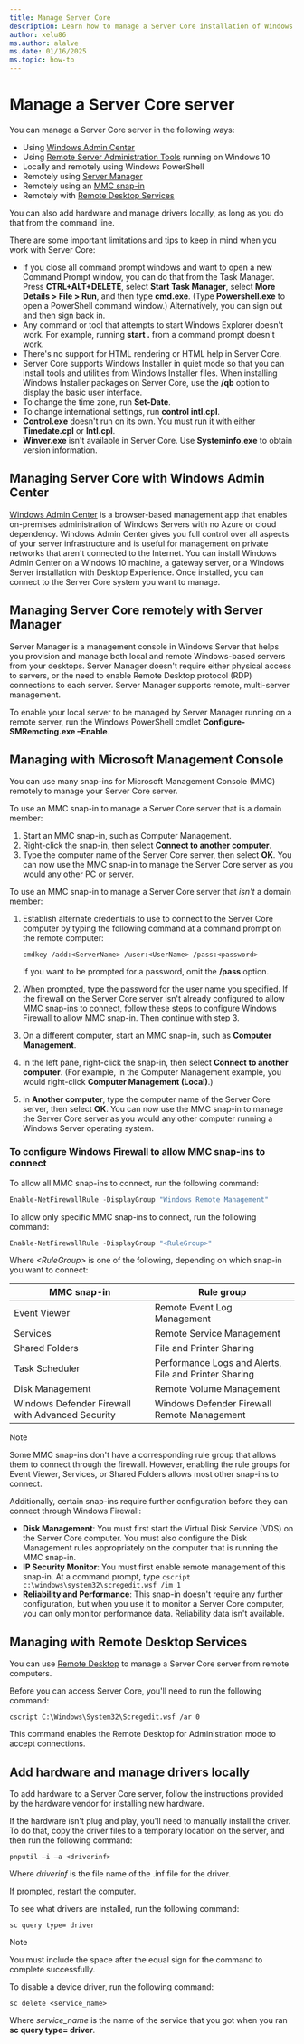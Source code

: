 ```yaml
---
title: Manage Server Core
description: Learn how to manage a Server Core installation of Windows Server.
author: xelu86
ms.author: alalve
ms.date: 01/16/2025
ms.topic: how-to
---
```


# Manage a Server Core server

You can manage a Server Core server in the following ways:

- Using [Windows Admin Center](../../manage/windows-admin-center/overview.md)
- Using [Remote Server Administration Tools](../../remote/remote-server-administration-tools.md) running on Windows 10
- Locally and remotely using Windows PowerShell
- Remotely using [Server Manager](../server-manager/server-manager.md)
- Remotely using an [MMC snap-in](#managing-with-microsoft-management-console)
- Remotely with [Remote Desktop Services](#managing-with-remote-desktop-services)

You can also add hardware and manage drivers locally, as long as you do that from the command line.

There are some important limitations and tips to keep in mind when you work with Server Core:

- If you close all command prompt windows and want to open a new Command Prompt window, you can do that from the Task Manager. Press **CTRL+ALT+DELETE**, select **Start Task Manager**, select **More Details > File > Run**, and then type **cmd.exe**. (Type **Powershell.exe** to open a PowerShell command window.) Alternatively, you can sign out and then sign back in.
- Any command or tool that attempts to start Windows Explorer doesn't work. For example, running **start .** from a command prompt doesn't work.
- There's no support for HTML rendering or HTML help in Server Core.
- Server Core supports Windows Installer in quiet mode so that you can install tools and utilities from Windows Installer files. When installing Windows Installer packages on Server Core, use the **/qb** option to display the basic user interface.
- To change the time zone, run **Set-Date**.
- To change international settings, run **control intl.cpl**.
- **Control.exe** doesn't run on its own. You must run it with either **Timedate.cpl** or **Intl.cpl**.
- **Winver.exe** isn't available in Server Core. Use **Systeminfo.exe** to obtain version information.

## Managing Server Core with Windows Admin Center

[Windows Admin Center](../../manage/windows-admin-center/overview.md) is a browser-based management app that enables on-premises administration of Windows Servers with no Azure or cloud dependency. Windows Admin Center gives you full control over all aspects of your server infrastructure and is useful for management on private networks that aren't connected to the Internet. You can install Windows Admin Center on a Windows 10 machine, a gateway server, or a Windows Server installation with Desktop Experience. Once installed, you can connect to the Server Core system you want to manage.

## Managing Server Core remotely with Server Manager

Server Manager is a management console in Windows Server that helps you provision and manage both local and remote Windows-based servers from your desktops. Server Manager doesn't require either physical access to servers, or the need to enable Remote Desktop protocol (RDP) connections to each server. Server Manager supports remote, multi-server management.

To enable your local server to be managed by Server Manager running on a remote server, run the Windows PowerShell cmdlet **Configure-SMRemoting.exe –Enable**.

## Managing with Microsoft Management Console

You can use many snap-ins for Microsoft Management Console (MMC) remotely to manage your Server Core server.

To use an MMC snap-in to manage a Server Core server that is a domain member:

1. Start an MMC snap-in, such as Computer Management.
1. Right-click the snap-in, then select **Connect to another computer**.
1. Type the computer name of the Server Core server, then select **OK**. You can now use the MMC snap-in to manage the Server Core server as you would any other PC or server.

To use an MMC snap-in to manage a Server Core server that *isn't* a domain member:

1. Establish alternate credentials to use to connect to the Server Core computer by typing the following command at a command prompt on the remote computer:

   ```
   cmdkey /add:<ServerName> /user:<UserName> /pass:<password>
   ```

   If you want to be prompted for a password, omit the **/pass** option.

1. When prompted, type the password for the user name you specified.
   If the firewall on the Server Core server isn't already configured to allow MMC snap-ins to connect, follow these steps to configure Windows Firewall to allow MMC snap-in. Then continue with step 3.
1. On a different computer, start an MMC snap-in, such as **Computer Management**.
1. In the left pane, right-click the snap-in, then select **Connect to another computer**. (For example, in the Computer Management example, you would right-click **Computer Management (Local)**.)
1. In **Another computer**, type the computer name of the Server Core server, then select **OK**. You can now use the MMC snap-in to manage the Server Core server as you would any other computer running a Windows Server operating system.

### To configure Windows Firewall to allow MMC snap-ins to connect

To allow all MMC snap-ins to connect, run the following command:

```PowerShell
Enable-NetFirewallRule -DisplayGroup "Windows Remote Management"
```

To allow only specific MMC snap-ins to connect, run the following command:

```PowerShell
Enable-NetFirewallRule -DisplayGroup "<RuleGroup>"
```

Where *\<RuleGroup>* is one of the following, depending on which snap-in you want to connect:

| MMC snap-in                            | Rule group                                            |
| ---------------------------------------- | ------------------------------------------------------- |
| Event Viewer                           | Remote Event Log Management                           |
| Services                               | Remote Service Management                             |
| Shared Folders                         | File and Printer Sharing                              |
| Task Scheduler                         | Performance Logs and Alerts, File and Printer Sharing |
| Disk Management                        | Remote Volume Management                              |
| Windows Defender Firewall with Advanced Security | Windows Defender Firewall Remote Management                    |

> [!NOTE]
> Some MMC snap-ins don't have a corresponding rule group that allows them to connect through the firewall. However, enabling the rule groups for Event Viewer, Services, or Shared Folders allows most other snap-ins to connect.
>
> Additionally, certain snap-ins require further configuration before they can connect through Windows Firewall:
>
> - **Disk Management**: You must first start the Virtual Disk Service (VDS) on the Server Core computer. You must also configure the Disk Management rules appropriately on the computer that is running the MMC snap-in.
> - **IP Security Monitor**: You must first enable remote management of this snap-in. At a command prompt, type `cscript c:\windows\system32\scregedit.wsf /im 1`
> - **Reliability and Performance**: This snap-in doesn't require any further configuration, but when you use it to monitor a Server Core computer, you can only monitor performance data. Reliability data isn't available.

## Managing with Remote Desktop Services

You can use [Remote Desktop](../../remote/remote-desktop-services/remote-desktop-services-overview.md) to manage a Server Core server from remote computers.

Before you can access Server Core, you'll need to run the following command:

```
cscript C:\Windows\System32\Scregedit.wsf /ar 0
```

This command enables the Remote Desktop for Administration mode to accept connections.

## Add hardware and manage drivers locally

To add hardware to a Server Core server, follow the instructions provided by the hardware vendor for installing new hardware.

If the hardware isn't plug and play, you'll need to manually install the driver. To do that, copy the driver files to a temporary location on the server, and then run the following command:

```
pnputil –i –a <driverinf>
```

Where *driverinf* is the file name of the .inf file for the driver.

If prompted, restart the computer.

To see what drivers are installed, run the following command:

```
sc query type= driver
```

> [!NOTE]
> You must include the space after the equal sign for the command to complete successfully.

To disable a device driver, run the following command:

```
sc delete <service_name>
```

Where *service_name* is the name of the service that you got when you ran **sc query type= driver**.

